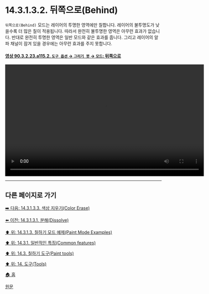 # 14.3.1.3.2. 뒤쪽으로(Behind)
`뒤쪽으로(Behind)` 모드는 레이어의 투명한 영역에만 칠합니다. 레이어의 불투명도가 낮을수록 더 많은 칠이 적용됩니다. 따라서 완전히 불투명한 영역은 아무런 효과가 없습니다. 반대로 완전히 투명한 영역은 일반 모드와 같은 효과를 줍니다. 그리고 레이어의 알파 채널이 잠겨 있을 경우에는 아무런 효과를 주지 못합니다.

<a id="90-03-02-23-a115-02"></a>

#### [영상 90.3.2.23.a115.2. `도구 옵션` → `그리기 붓` → `모드`: 뒤쪽으로](./90-03-02-23-paintbrush.md#90-03-02-23-a115-02)
<video controls="controls" width="640" height="360" src="https://github.com/wonder13662/gimp/assets/15767104/defaba35-2cbd-45ec-94f4-9d185df5438e"></video>

***

## 다른 페이지로 가기

[➡️ 다음: 14.3.1.3.3. 색상 지우기(Color Erase)](./14-03-01-03-03-color_erase.md)

[⬅️ 이전: 14.3.1.3.1. 분해(Dissolve)](./14-03-01-03-01-dissolve.md)

[⬆️ 위: 14.3.1.3. 칠하기 모드 예제(Paint Mode Examples)](./14-03-01-03-00-paint_mode_examples.md)

[⬆️ 위: 14.3.1. 일반적인 특징(Common features)](./14-03-01-00-common-features.md)

[⬆️ 위: 14.3. 칠하기 도구(Paint tools)](./14-03-00-paint_tools.md)

[⬆️ 위: 14. 도구(Tools)](./14-00-tools.md)

[🏠 홈](./00-home.md)

[원문](https://docs.gimp.org/2.10/ko/gimp-tools-paint.html#gimp-paint-mode-examples)
